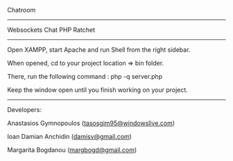 Chatroom

_________________________________________

Websockets Chat PHP Ratchet

_________________________________________


Open XAMPP, start Apache and run Shell from the right sidebar.

When opened, cd to your project location ⇒ bin folder.

There, run the following command :
php -q server.php

Keep the window open until you finish working on your project.


_________________________________________


Developers:

Anastasios Gymnopoulos (tasosgim95@windowslive.com)

Ioan Damian Anchidin (damisv@gmail.com)

Margarita Bogdanou (margbogd@gmail.com)
